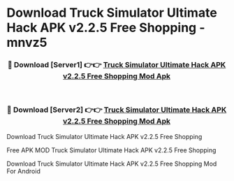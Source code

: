 # Download Truck Simulator Ultimate Hack APK v2.2.5 Free Shopping - mnvz5



<div align="center">
<h3>🔴 Download [Server1] 👉👉 <a href="https://momento.my/?title=Truck_Simulator_Ultimate_Hack_APK_v2.2.5_Free_Shopping">Truck Simulator Ultimate Hack APK v2.2.5 Free Shopping Mod Apk</a></h3><br>

<h3>🔴 Download [Server2] 👉👉 <a href="https://momento.my/?title=Truck_Simulator_Ultimate_Hack_APK_v2.2.5_Free_Shopping">Truck Simulator Ultimate Hack APK v2.2.5 Free Shopping Mod Apk</a></h3>
</div>



Download Truck Simulator Ultimate Hack APK v2.2.5 Free Shopping 

Free APK MOD Truck Simulator Ultimate Hack APK v2.2.5 Free Shopping 

Download Truck Simulator Ultimate Hack APK v2.2.5 Free Shopping Mod For Android
